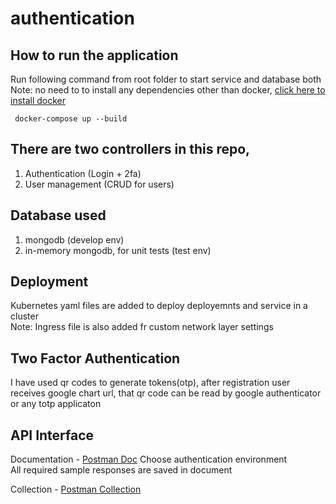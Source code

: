 # authentication

## How to run the application
Run following command from root folder to start service and database both </br>
Note: no need to to install any dependencies other than docker, [click here to install docker](https://docs.docker.com/engine/install)
```
 docker-compose up --build
```


## There are two controllers in this repo,
1. Authentication (Login + 2fa)
2. User management (CRUD for users)

## Database used
1. mongodb (develop env)
2. in-memory mongodb, for unit tests (test env)

## Deployment
Kubernetes yaml files are added to deploy deployemnts and service in a cluster </br>
Note: Ingress file is also added fr custom network layer settings

## Two Factor Authentication
I have used qr codes to generate tokens(otp), after registration user receives google chart url, that qr code can be read by google authenticator or any totp applicaton

## API Interface
Documentation - [Postman Doc](https://documenter.getpostman.com/view/13138181/TzRSiTwR) Choose authentication environment </br>
                All required sample responses are saved in document

Collection - [Postman Collection](https://www.postman.com/collections/94c837176e9d581c2828)

